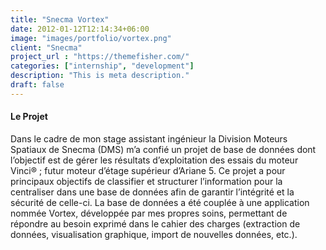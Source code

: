```yaml
---
title: "Snecma Vortex"
date: 2012-01-12T12:14:34+06:00
image: "images/portfolio/vortex.png"
client: "Snecma"
project_url : "https://themefisher.com/"
categories: ["internship", "development"]
description: "This is meta description."
draft: false
---
```


#### Le Projet

Dans le cadre de mon stage assistant ingénieur la Division Moteurs Spatiaux de Snecma (DMS) m’a confié un projet de base de données dont l’objectif est de gérer les résultats d’exploitation des essais du moteur Vinci® ; futur moteur d’étage supérieur d’Ariane 5. Ce projet a pour principaux objectifs de classifier et structurer l’information pour la centraliser dans une base de données afin de garantir l’intégrité et la sécurité de celle-ci. La base de données a été couplée à une application nommée Vortex, développée par mes propres soins, permettant de répondre au besoin exprimé dans le cahier des charges (extraction de données, visualisation graphique, import de nouvelles données, etc.).
